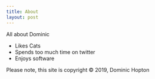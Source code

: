 ```yaml
---
title: About
layout: post
---
```

All about Dominic

- Likes Cats
- Spends too much time on twitter
- Enjoys software

Please note, this site is copyright &copy; 2019, Dominic Hopton